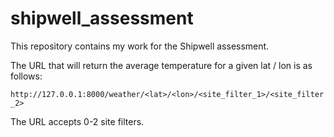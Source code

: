 # shipwell_assessment

This repository contains my work for the Shipwell assessment.

The URL that will return the average temperature for a given lat / lon is as follows: 

`http://127.0.0.1:8000/weather/<lat>/<lon>/<site_filter_1>/<site_filter_2>`

The URL accepts 0-2 site filters.
